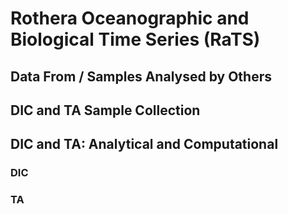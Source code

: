 # Rothera Oceanographic and Biological Time Series (RaTS)

## Data From / Samples Analysed by Others


## DIC and TA Sample Collection


## DIC and TA: Analytical and Computational

### DIC 

### TA 
